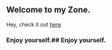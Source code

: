 ## Welcome to my Zone.



Hey, check it out [here](https://hxmmm.github.io/Enjoyyyy) 




### Enjoy yourself.## Enjoy yourself.